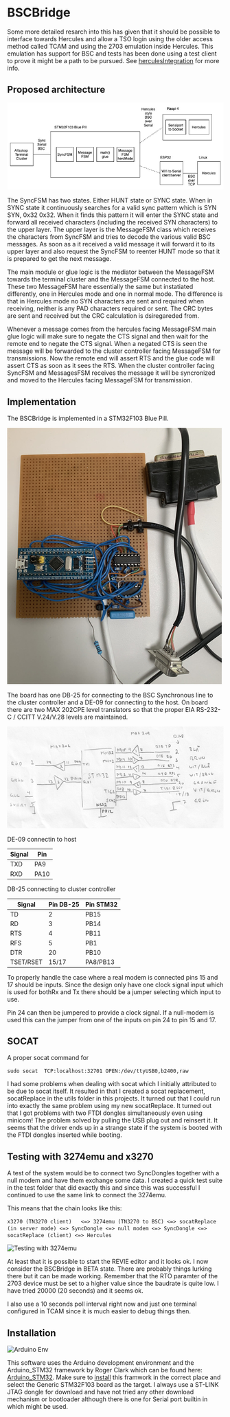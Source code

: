 # BSCBridge

Some more detailed resarch into this has given that it should be possible to interface towards Hercules and allow a TSO login using the older access method called TCAM and using the 2703 emulation inside Hercules. This emulation has support for BSC and tests has been done using a test client to prove it might be a path to be pursued. See [herculesIntegration](https://github.com/MattisLind/alfaskop_emu/tree/master/Utils/HerculesIntegration) for more info.

## Proposed architecture 

![Architecture](https://github.com/MattisLind/alfaskop_emu/raw/master/pics/Architecture.jpg)

The SyncFSM has two states. Either HUNT state or SYNC state. When in SYNC state it continuously searches for a valid sync pattern which is SYN SYN, 0x32 0x32. When it finds this pattern it will enter the SYNC state and forward all received characters (including the received SYN characters) to the upper layer. The upper layer is the MessageFSM class which receives the characters from SyncFSM and tries to decode the various valid BSC messages. As soon as a it received a valid message it will forward it to its upper layer and also request the SyncFSM to reenter HUNT mode so that it is prepared to get the next message.

The main module or glue logic is the mediator between the MessageFSM towards the terminal cluster and the MessageFSM connected to the host. These two MessageFSM hare essentially the same but instatiated differently, one in Hercules mode and one in normal mode.
The difference is that in Hercules mode no SYN characters are sent and required when receiving, neither is any PAD characters required or sent. The CRC bytes are sent and received but the CRC calculation is dsiregareded from.

Whenever a message comes from the hercules facing MessageFSM main glue logic will make sure to negate the CTS signal and then wait for the remote end to negate the CTS signal. When a negated CTS is seen the message will be forwarded to the cluster controller facing MessageFSM for transmissions. Now the remote end will assert RTS and the glue code will assert CTS as soon as it sees the RTS. When the cluster controller facing SyncFSM and MessagesFSM receives the message it will be syncronized and moved to the Hercules facing MessageFSM for transmission.

## Implementation

The BSCBridge is implemented in a STM32F103 Blue Pill.

![BSCBridge in a STM32F103 Blue Pill](https://github.com/MattisLind/alfaskop_emu/raw/master/pics/BSCGateway.jpg)

The board has one DB-25 for connecting to the BSC Synchronous line to the cluster controller and a DE-09 for connecting to the host.
On board there are two MAX 202CPE level translators so that the proper EIA RS-232-C / CCITT V.24/V.28 levels are maintained.

![Schematic](https://github.com/MattisLind/alfaskop_emu/raw/master/pics/BSCGateway-schematic.png)

DE-09 connectin to host

| Signal | Pin |
|--------|-----|
| TXD    | PA9 |
| RXD    | PA10|

DB-25 connecting to cluster controller

| Signal |Pin DB-25| Pin STM32 |
|--------|---------|-----------|
| TD     | 2       |       PB15|
| RD     | 3       |       PB14|
| RTS    | 4       |       PB11|
| RFS    | 5       |       PB1 |
| DTR    | 20      |       PB10|
| TSET/RSET| 15/17  |  PA8/PB13|


To properly handle the case where a real modem is connected pins 15 and 17 should be inputs. Since the design only have one clock signal input which is used for bothRx and Tx there should be a jumper selecting which input to use. 

Pin 24 can then be jumpered to provide a clock signal. If a null-modem is used this can the jumper from one of the inputs on pin 24 to pin 15 and 17.  

## SOCAT

A proper socat command for
```
sudo socat  TCP:localhost:32701 OPEN:/dev/ttyUSB0,b2400,raw
```

I had some problems when dealing with socat which I initially attributed to be due to socat itself. It resulted in that I created a socat replacement, socatReplace in the utils folder in this projects. It turned out that I could run into exactly the same problem using my new socatReplace. It turned out that I got problems with two FTDI dongles simultaneously even using minicom! The problem solved by pulling the USB plug out and reinsert it. It seems that the driver ends up in a strange state if the system is booted with the FTDI dongles inserted while booting.

## Testing with 3274emu and x3270
A test of the system would be to connect two SyncDongles together with a null modem and have them exchange some data. I created a quick test suite in the test folder that did exactly this and since this was successful I continued to use the same link to connect the 3274emu.

This means that the chain looks like this:
```
x3270 (TN3270 client)   <=> 3274emu (TN3270 to BSC) <=> socatReplace (in server mode) <=> SyncDongle <=> null modem <=> SyncDongle <=> socatReplace (client) <=> Hercules
```

![Testing with 3274emu](https://i.imgur.com/BN3FohDl.jpg)

At least that it is possible to start the REVIE editor and it looks ok. I now consider the BSCBridge in BETA state. There are probably things lurking there but it can be made working. Remember that the RTO paramter of the 2703 device must be set to a higher value since the baudrate is quite low. I have tried 20000 (20 seconds) and it seems ok.

I also use a 10 seconds poll interval right now and just one terminal configured in TCAM since it is much easier to debug things then.



## Installation

![Arduino Env](https://i.imgur.com/gjirQPa.png)

This software uses the Arduino development environment and the Arduino_STM32 framework by Roger Clark which can be found here: [Arduino_STM32](https://github.com/rogerclarkmelbourne/Arduino_STM32). Make sure to [install](https://github.com/rogerclarkmelbourne/Arduino_STM32/wiki/Installation) this framwork in the correct place and select the Generic STM32F103 board as the target. I always use a ST-LINK JTAG dongle for download and have not tried any other download mechanism or bootloader although there is one for Serial port builtin in which might be used.


